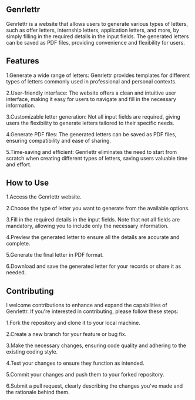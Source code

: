 ## Genrlettr

Genrlettr is a website that allows users to generate various types of letters, such as offer letters, internship letters, application letters, and more, by simply filling in the required details in the input fields. The generated letters can be saved as PDF files, providing convenience and flexibility for users.

## Features
1.Generate a wide range of letters: Genrlettr provides templates for different types of letters commonly used in professional and personal contexts.

2.User-friendly interface: The website offers a clean and intuitive user interface, making it easy for users to navigate and fill in the necessary information.

3.Customizable letter generation: Not all input fields are required, giving users the flexibility to generate letters tailored to their specific needs.

4.Generate PDF files: The generated letters can be saved as PDF files, ensuring compatibility and ease of sharing.

5.Time-saving and efficient: Genrlettr eliminates the need to start from scratch when creating different types of letters, saving users valuable time and effort.


## How to Use
1.Access the Genrlettr website.

2.Choose the type of letter you want to generate from the available options.

3.Fill in the required details in the input fields. Note that not all fields are mandatory, allowing you to include only the necessary information.

4.Preview the generated letter to ensure all the details are accurate and complete.

5.Generate the final letter in PDF format.

6.Download and save the generated letter for your records or share it as needed.


## Contributing
I welcome contributions to enhance and expand the capabilities of Genrlettr. If you're interested in contributing, please follow these steps:

1.Fork the repository and clone it to your local machine.

2.Create a new branch for your feature or bug fix.

3.Make the necessary changes, ensuring code quality and adhering to the existing coding style.

4.Test your changes to ensure they function as intended.

5.Commit your changes and push them to your forked repository.

6.Submit a pull request, clearly describing the changes you've made and the rationale behind them.
